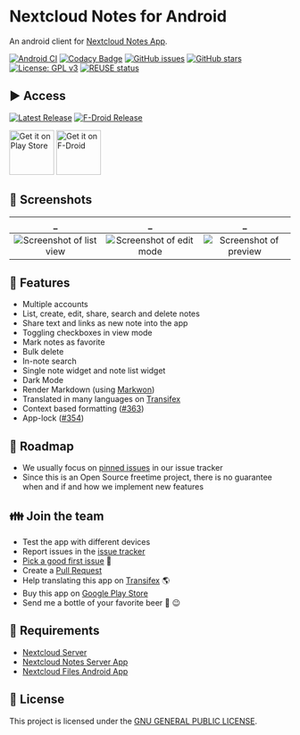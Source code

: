 <!--
 ~ SPDX-FileCopyrightText: 2015-2024 Nextcloud GmbH and Nextcloud contributors
 ~ SPDX-FileCopyrightText: 2015-2024 Stefan Niedermann <info@niedermann.it>
 ~ SPDX-License-Identifier: GPL-3.0-or-later
-->
# Nextcloud Notes for Android

An android client for [Nextcloud Notes App](https://github.com/nextcloud/notes/).

[![Android CI](https://github.com/nextcloud/notes-android/actions/workflows/android.yml/badge.svg)](https://github.com/nextcloud/notes-android/actions/workflows/android.yml)
[![Codacy Badge](https://app.codacy.com/project/badge/Grade/997fa10faefe4904b7bdf730734f151a)](https://app.codacy.com/gh/nextcloud/notes-android/dashboard?utm_source=gh&utm_medium=referral&utm_content=&utm_campaign=Badge_grade)
[![GitHub issues](https://img.shields.io/github/issues/nextcloud/notes-android.svg)](https://github.com/nextcloud/notes-android/issues)
[![GitHub stars](https://img.shields.io/github/stars/nextcloud/notes-android.svg)](https://github.com/nextcloud/notes-android/stargazers)
[![License: GPL v3](https://img.shields.io/badge/License-GPL%20v3-blue.svg)](https://www.gnu.org/licenses/gpl-3.0)
[![REUSE status](https://api.reuse.software/badge/github.com/nextcloud/notes-android)](https://api.reuse.software/info/github.com/nextcloud/notes-android)

## :arrow_forward: Access

[![Latest Release](https://img.shields.io/github/v/tag/nextcloud/notes-android?label=latest+release&sort=semver)](https://github.com/nextcloud/notes-android/tags)
[![F-Droid Release](https://img.shields.io/f-droid/v/it.niedermann.owncloud.notes)](https://f-droid.org/de/packages/it.niedermann.owncloud.notes/)

[<img src="https://play.google.com/intl/en_us/badges/images/generic/en_badge_web_generic.png"
      alt="Get it on Play Store"
      height="80">](https://play.google.com/store/apps/details?id=it.niedermann.owncloud.notes)
[<img src="https://f-droid.org/badge/get-it-on.png"
      alt="Get it on F-Droid"
      height="80">](https://f-droid.org/repository/browse/?fdid=it.niedermann.owncloud.notes)

## :eyes: Screenshots

| _ | _ | _ |
| :--: | :--: | :--: |
| ![Screenshot of list view](/fastlane/metadata/android/en-US/images/phoneScreenshots/2.png) | ![Screenshot of edit mode](/fastlane/metadata/android/en-US/images/phoneScreenshots/3.png) | ![Screenshot of preview](/fastlane/metadata/android/en-US/images/phoneScreenshots/4.png) |

## :rocket: Features

  * Multiple accounts
  * List, create, edit, share, search and delete notes
  * Share text and links as new note into the app
  * Toggling checkboxes in view mode
  * Mark notes as favorite
  * Bulk delete
  * In-note search
  * Single note widget and note list widget
  * Dark Mode
  * Render Markdown (using [Markwon](https://noties.io/Markwon))
  * Translated in many languages on [Transifex](https://app.transifex.com/nextcloud/nextcloud/android-notes/)
  * Context based formatting ([#363](https://github.com/nextcloud/notes-android/issues/363))
  * App-lock ([#354](https://github.com/nextcloud/notes-android/issues/354))

## :checkered_flag: Roadmap

  * We usually focus on [pinned issues](https://github.com/nextcloud/notes-android/issues) in our issue tracker
  * Since this is an Open Source freetime project, there is no guarantee when and if and how we implement new features

## :family: Join the team

  * Test the app with different devices
  * Report issues in the [issue tracker](https://github.com/nextcloud/notes-android/issues)
  * [Pick a good first issue](https://github.com/nextcloud/notes-android/labels/Good%20first%20issue) :notebook:
  * Create a [Pull Request](https://opensource.guide/how-to-contribute/#opening-a-pull-request)
  * Help translating this app on [Transifex](https://app.transifex.com/nextcloud/nextcloud/android-notes/) 🌎
  * Buy this app on [Google Play Store](https://play.google.com/store/apps/details?id=it.niedermann.owncloud.notes)
  * Send me a bottle of your favorite beer :beers: :wink:

## :link: Requirements

  * [Nextcloud Server](https://nextcloud.com/)
  * [Nextcloud Notes Server App](https://github.com/nextcloud/notes)
  * [Nextcloud Files Android App](https://github.com/nextcloud/android)

## :notebook: License

This project is licensed under the [GNU GENERAL PUBLIC LICENSE](/LICENSE).
